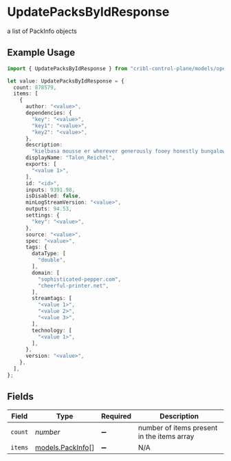 # UpdatePacksByIdResponse

a list of PackInfo objects

## Example Usage

```typescript
import { UpdatePacksByIdResponse } from "cribl-control-plane/models/operations";

let value: UpdatePacksByIdResponse = {
  count: 878579,
  items: [
    {
      author: "<value>",
      dependencies: {
        "key": "<value>",
        "key1": "<value>",
        "key2": "<value>",
      },
      description:
        "kielbasa mousse er wherever generously fooey honestly bungalow whenever",
      displayName: "Talon_Reichel",
      exports: [
        "<value 1>",
      ],
      id: "<id>",
      inputs: 9391.98,
      isDisabled: false,
      minLogStreamVersion: "<value>",
      outputs: 94.53,
      settings: {
        "key": "<value>",
      },
      source: "<value>",
      spec: "<value>",
      tags: {
        dataType: [
          "double",
        ],
        domain: [
          "sophisticated-pepper.com",
          "cheerful-printer.net",
        ],
        streamtags: [
          "<value 1>",
          "<value 2>",
          "<value 3>",
        ],
        technology: [
          "<value 1>",
        ],
      },
      version: "<value>",
    },
  ],
};
```

## Fields

| Field                                         | Type                                          | Required                                      | Description                                   |
| --------------------------------------------- | --------------------------------------------- | --------------------------------------------- | --------------------------------------------- |
| `count`                                       | *number*                                      | :heavy_minus_sign:                            | number of items present in the items array    |
| `items`                                       | [models.PackInfo](../../models/packinfo.md)[] | :heavy_minus_sign:                            | N/A                                           |